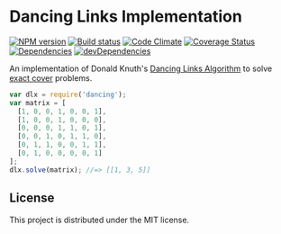 # Dancing Links Implementation

[![NPM version][npm-image]][npm-url] [![Build status][travis-image]][travis-url] [![Code Climate][codeclimate-image]][codeclimate-url] [![Coverage Status][coverage-image]][coverage-url] [![Dependencies][david-image]][david-url] [![devDependencies][david-dev-image]][david-dev-url]

An implementation of Donald Knuth's [Dancing Links Algorithm][knuth-dancing]
to solve [exact cover][exact-cover] problems.

```javascript
var dlx = require('dancing');
var matrix = [
  [1, 0, 0, 1, 0, 0, 1],
  [1, 0, 0, 1, 0, 0, 0],
  [0, 0, 0, 1, 1, 0, 1],
  [0, 0, 1, 0, 1, 1, 0],
  [0, 1, 1, 0, 0, 1, 1],
  [0, 1, 0, 0, 0, 0, 1]
];
dlx.solve(matrix); //=> [[1, 3, 5]]
```

## License

This project is distributed under the MIT license.

[knuth-dancing]: http://www-cs-faculty.stanford.edu/~uno/papers/dancing-color.ps.gz
[exact-cover]: http://en.wikipedia.org/wiki/Exact_cover

[travis-url]: http://travis-ci.org/wbyoung/dance
[travis-image]: https://secure.travis-ci.org/wbyoung/dance.png?branch=master
[npm-url]: https://npmjs.org/package/dance
[npm-image]: https://badge.fury.io/js/dance.png
[codeclimate-image]: https://codeclimate.com/github/wbyoung/dance.png
[codeclimate-url]: https://codeclimate.com/github/wbyoung/dance
[coverage-image]: https://coveralls.io/repos/wbyoung/dance/badge.png
[coverage-url]: https://coveralls.io/r/wbyoung/dance
[david-image]: https://david-dm.org/wbyoung/dance.png?theme=shields.io
[david-url]: https://david-dm.org/wbyoung/dance
[david-dev-image]: https://david-dm.org/wbyoung/dance/dev-status.png?theme=shields.io
[david-dev-url]: https://david-dm.org/wbyoung/dance#info=devDependencies
